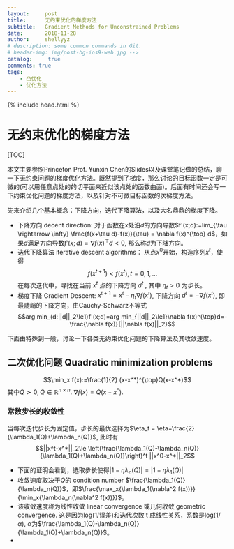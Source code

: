 ```yaml
---
layout:     post
title:      无约束优化的梯度方法
subtitle:   Gradient Methods for Unconstrained Problems
date:       2018-11-28
author:     shellyyz
# description: some common commands in Git.
# header-img: img/post-bg-ios9-web.jpg -->
catalog: 	 true
comments: true
tags:
    - 凸优化
    - 优化方法
---
```

{% include head.html %}
# 无约束优化的梯度方法

[TOC]

本文主要参照Princeton Prof. Yunxin Chen的Slides以及课堂笔记做的总结，聊一下无约束问题的梯度优化方法。既然提到了梯度，那么讨论的目标函数一定是可微的(可以用任意点处的的切平面来近似该点处的函数曲面)。后面有时间还会写一下约束优化问题的梯度方法，以及针对不可微目标函数的次梯度方法。

先来介绍几个基本概念：下降方向，迭代下降算法，以及大名鼎鼎的梯度下降。

* 下降方向 decent direction: 对于函数在$x$处沿$d$的方向导数$f'(x;d):=lim_{\tau \rightarrow \infty} \frac{f(x+\tau d)-f(x)}{\tau} = \nabla f(x)^{\top} d$，如果$d$满足方向导数$f'(x;d)=\nabla f(x)^{\top} d <0$, 那么称$d$为下降方向。
* 迭代下降算法 iterative descent algorithms： 从点$x^0$开始，构造序列${x^t}$，使得
  $$f(x^{t+1})<f(x^{t}), t=0,1,...$$ 
    在每次迭代中，寻找在当前 $x^t$ 点的下降方向 $d^t$ , 其中 $\eta_t>0$ 为步长。
* 梯度下降 Gradient Descent: $x^{t+1} = x^{t}-\eta_{t} \nabla f(x^t)$, 下降方向 $d^t=-\nabla f(x^t)$, 即最陡峭的下降方向，由Cauchy-Schwarz不等式 
  $$arg min_{d:||d||_2\le1}f'(x;d)=arg min_{||d||_2\le1}\nabla f(x)^{\top}d=-\frac{\nabla f(x)}{||\nabla f(x)||_2}$$

下面由特殊到一般，讨论一下各类无约束优化问题的下降算法及其收敛速度。

  ## 二次优化问题 Quadratic minimization problems
$$\min_x f(x):=\frac{1}{2} (x-x^*)^{\top}Q(x-x^*)$$
其中$Q\succ0, Q\in \mathbb{R}^{n\times n}$. $\nabla f(x)=Q(x-x^*)$. 
### 常数步长的收敛性
当每次迭代步长为固定值，步长的最优选择为$\eta_t = \eta=\frac{2}{\lambda_1(Q)+\lambda_n(Q)}$, 此时有
$$||x^t-x^*||_2\le \left(\frac{\lambda_1(Q)-\lambda_n(Q)}{\lambda_1(Q)+\lambda_n(Q)}\right)^t ||x^0-x^*||_2$$
* 下面的证明会看到，选取步长使得$|1-\eta \lambda_n(Q)|=|1-\eta \lambda_1(Q)|$
* 收敛速度取决于$Q$的 condition number $\frac{\lambda_1(Q)}{\lambda_n(Q)}$，即$\frac{\max_x{\lambda_1(\nabla^2 f(x))}}{\min_x{\lambda_n(\nabla^2 f(x))}}$。
* 该收敛速度称为线性收敛 linear convergence 或几何收敛 geometric convergence. 这是因为log(1/误差)和迭代次数 t 成线性关系，系数是log(1/$\alpha$), $\alpha$为$\frac{\lambda_1(Q)-\lambda_n(Q)}{\lambda_1(Q)+\lambda_n(Q)}$。
* 
